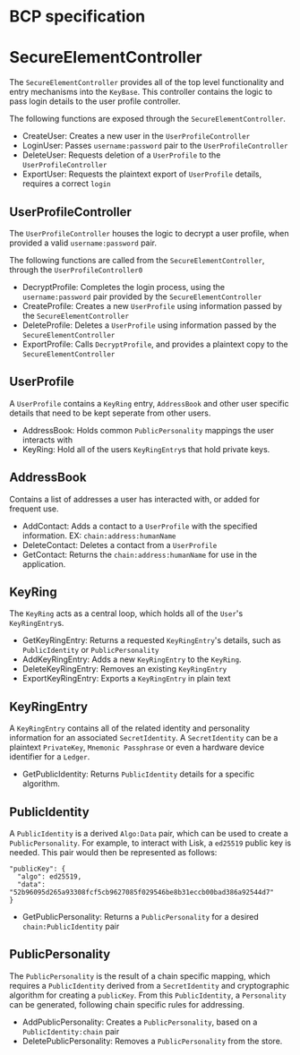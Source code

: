# BCP specification

# SecureElementController

The `SecureElementController` provides all of the top level functionality and entry mechanisms into the `KeyBase`. This controller contains the logic to pass login details to the user profile controller.

The following functions are exposed through the `SecureElementController`.

- CreateUser: Creates a new user in the `UserProfileController`
- LoginUser: Passes `username:password` pair to the `UserProfileController`
- DeleteUser: Requests deletion of a `UserProfile` to the `UserProfileController`
- ExportUser: Requests the plaintext export of `UserProfile` details, requires a correct `login`

## UserProfileController

The `UserProfileController` houses the logic to decrypt a user profile, when provided a valid `username:password` pair.

The following functions are called from the `SecureElementController`, through the `UserProfileController0`

- DecryptProfile: Completes the login process, using the `username:password` pair provided by the `SecureElementController`
- CreateProfile: Creates a new `UserProfile` using information passed by the `SecureElementController`
- DeleteProfile: Deletes a `UserProfile` using information passed by the `SecureElementController`
- ExportProfile: Calls `DecryptProfile`, and provides a plaintext copy to the `SecureElementController`


## UserProfile

A `UserProfile` contains a `KeyRing` entry, `AddressBook` and other user specific details that need to be kept seperate from other users.

- AddressBook: Holds common `PublicPersonality` mappings the user interacts with
- KeyRing: Hold all of the users `KeyRingEntry`s that hold private keys.

## AddressBook

Contains a list of addresses a user has interacted with, or added for frequent use.

- AddContact: Adds a contact to a `UserProfile` with the specified information. EX: `chain:address:humanName`
- DeleteContact: Deletes a contact from a `UserProfile`
- GetContact: Returns the `chain:address:humanName` for use in the application.

## KeyRing

The `KeyRing` acts as a central loop, which holds all of the `User`'s `KeyRingEntry`s.

- GetKeyRingEntry: Returns a requested `KeyRingEntry`'s details, such as `PublicIdentity` or `PublicPersonality`
- AddKeyRingEntry: Adds a new `KeyRingEntry` to the `KeyRing`.
- DeleteKeyRingEntry: Removes an existing `KeyRingEntry`
- ExportKeyRingEntry: Exports a `KeyRingEntry` in plain text


## KeyRingEntry

A `KeyRingEntry` contains all of the related identity and personality information for an associated `SecretIdentity`. A `SecretIdentity` can be a plaintext `PrivateKey`, `Mnemonic Passphrase` or even a hardware device identifier for a `Ledger`.

- GetPublicIdentity: Returns `PublicIdentity` details for a specific algorithm.

## PublicIdentity

A `PublicIdentity` is a derived `Algo:Data` pair, which can be used to create a `PublicPersonality`. For example, to interact with Lisk, a `ed25519` public key is needed. This pair would then be represented as follows:

```
"publicKey": {
  "algo": ed25519,
  "data": "52b96095d265a93308fcf5cb9627085f029546be8b31eccb00bad386a92544d7"
}
```

- GetPublicPersonality: Returns a `PublicPersonality` for a desired `chain:PublicIdentity` pair

## PublicPersonality

The `PublicPersonality` is the result of a chain specific mapping, which requires a `PublicIdentity` derived from a `SecretIdentity` and cryptographic algorithm for creating a `publicKey`. From this `PublicIdentity`, a `Personality` can be generated, following chain specific rules for addressing.

- AddPublicPersonality: Creates a `PublicPersonality`, based on a `PublicIdentity:chain` pair
- DeletePublicPersonality: Removes a `PublicPersonality` from the store.
